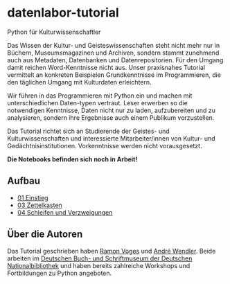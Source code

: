 # datenlabor-tutorial
Python für Kulturwissenschaftler

Das Wissen der Kultur- und Geisteswissenschaften steht nicht mehr nur in Büchern, Museumsmagazinen und Archiven, sondern stammt zunehmend auch aus Metadaten, Datenbanken und Datenrepositorien. Für den Umgang damit reichen Word-Kenntnisse nicht aus. Unser praxisnahes Tutorial vermittelt an konkreten Beispielen Grundkenntnisse im Programmieren, die den täglichen Umgang mit Kulturdaten erleichtern.

Wir führen in das Programmieren mit Python ein und machen mit unterschiedlichen Daten-typen vertraut. Leser erwerben so die notwendigen Kenntnisse, Daten nicht nur zu laden, aufzubereiten und zu analysieren, sondern ihre Ergebnisse auch einem Publikum vorzustellen.

Das Tutorial richtet sich an Studierende der Geistes- und Kulturwissenschaften und interessierte Mitarbeiter/innen von Kultur- und Gedächtnisinstitutionen. Vorkenntnisse werden nicht vorausgesetzt.

**Die Notebooks befinden sich noch in Arbeit!**


## Aufbau

* [01 Einstieg](01_Einstieg.ipynb)
* [03 Zettelkasten](03_Zettelkasten.ipynb)
* [04 Schleifen und Verzweigungen](04_Schleifen_und_Verzweigungen.ipynb)


## Über die Autoren

Das Tutorial geschrieben haben [Ramon Voges](https://www.ramonvoges.de) und [André Wendler](https://www.andrewendler.de/). Beide arbeiten im [Deutschen Buch- und Schriftmuseum der Deutschen Nationalbibliothek](https://www.dnb.de/DE/Ueber-uns/DBSM/dbsm_node.html) und haben bereits zahlreiche Workshops und Fortbildungen zu Python angeboten.